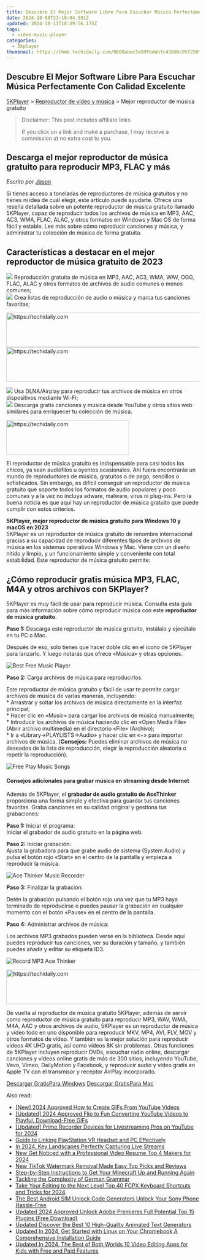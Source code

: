 ```yaml
---
title: Descubre El Mejor Software Libre Para Escuchar Música Perfectamente Con Calidad Excelente
date: 2024-10-08T23:10:04.591Z
updated: 2024-10-11T18:29:56.175Z
tags:
  - video-music-player
categories:
  - 5kplayer
thumbnail: https://thmb.techidaily.com/0608abec5e89fbdabfc438dbc05f250f26c6343ebf5ad117060d9466fac18ee3.jpg
---
```


## Descubre El Mejor Software Libre Para Escuchar Música Perfectamente Con Calidad Excelente

[5KPlayer](https://tools.techidaily.com/5kplayer/products/) \> [Reproductor de vídeo y música](https://tools.techidaily.com/5kplayer/video-music-player/) \> Mejor reproductor de música gratuito

>  Disclaimer: This post includes affiliate links
>
>  If you click on a link and make a purchase, I may receive a commission at no extra cost to you.
>

## Descarga el mejor reproductor de música gratuito para reproducir MP3, FLAC y más

 _Escrito por [Jason](https://www.quora.com/profile/Jason-Copper-1)_

Si tienes acceso a toneladas de reproductores de música gratuitos y no tienes ni idea de cuál elegir, este artículo puede ayudarte. Ofrece una reseña detallada sobre un potente reproductor de música gratuito llamado 5KPlayer, capaz de reproducir todos los archivos de música en MP3, AAC, AC3, WMA, FLAC, ALAC, y otros formatos en Windows y Mac OS de forma fácil y estable. Lee más sobre cómo reproducir canciones y música, y administrar tu colección de música de forma gratuita.

## Características a destacar en el mejor reproductor de música gratuito de 2023

![](https://www.5kplayer.com/video-music-player-es/img/check-mp-0224.png) Reproducción gratuita de música en MP3, AAC, AC3, WMA, WAV, OGG, FLAC, ALAC y otros formatos de archivos de audio comunes o menos comunes;  
![](https://www.5kplayer.com/video-music-player-es/img/check-mp-0224.png) Crea listas de reproducción de audio o música y marca tus canciones favoritas;  

<!-- affiliate ads begin -->
<a href="https://zebaoaffiliateprogram.pxf.io/c/5597632/2137976/21526" target="_top" id="2137976">
  <img src="//a.impactradius-go.com/display-ad/21526-2137976" border="0" alt="https://techidaily.com" width="728" height="90"/>
</a>
<img height="0" width="0" src="https://zebaoaffiliateprogram.pxf.io/i/5597632/2137976/21526" style="position:absolute;visibility:hidden;" border="0" />
<!-- affiliate ads end -->

<!-- affiliate ads begin -->
<a href="https://appsumo.8odi.net/c/5597632/2151868/7443" target="_top" id="2151868">
  <img src="//a.impactradius-go.com/display-ad/7443-2151868" border="0" alt="https://techidaily.com" width="600" height="90"/>
</a>
<img height="0" width="0" src="https://appsumo.8odi.net/i/5597632/2151868/7443" style="position:absolute;visibility:hidden;" border="0" />
<!-- affiliate ads end -->

![](https://www.5kplayer.com/video-music-player-es/img/check-mp-0224.png) Usa DLNA/Airplay para reproducir tus archivos de música en otros dispositivos mediante Wi-Fi;  
![](https://www.5kplayer.com/video-music-player-es/img/check-mp-0224.png) Descarga gratis canciones y música desde YouTube y otros sitios web similares para enriquecer tu colección de música.

<!-- affiliate ads begin -->
<a href="https://wigfever.sjv.io/c/5597632/2014848/22899" target="_top" id="2014848">
  <img src="//a.impactradius-go.com/display-ad/22899-2014848" border="0" alt="https://techidaily.com" width="320" height="90"/>
</a>
<img height="0" width="0" src="https://wigfever.sjv.io/i/5597632/2014848/22899" style="position:absolute;visibility:hidden;" border="0" />
<!-- affiliate ads end -->

El reproductor de música gratuito es indispensable para casi todos los chicos, ya sean audiófilos u oyentes ocasionales. Ahí fuera encontrarás un mundo de reproductores de música, gratuitos o de pago, sencillos o sofisticados. Sin embargo, es difícil conseguir un reproductor de música gratuito que soporte todos los formatos de audio populares y poco comunes y a la vez no incluya adware, malware, virus ni plug-ins. Pero la buena noticia es que aquí hay un reproductor de música gratuito que puede cumplir con estos criterios.

**5KPlayer, mejor reproductor de música gratuito para Windows 10 y macOS en 2023**  
 5KPlayer es un reproductor de música gratuito de renombre internacional gracias a su capacidad de reproducir diferentes tipos de archivos de música en los sistemas operativos Windows y Mac. Viene con un diseño nítido y limpio, y un funcionamiento simple y conveniente con total estabilidad. Este reproductor de música gratuito permite: 

## ¿Cómo reproducir gratis música MP3, FLAC, M4A y otros archivos con 5KPlayer?

5KPlayer es muy fácil de usar para reproducir música. Consulta esta guía para más información sobre cómo reproducir música con este **reproductor de música gratuito**.

**Paso 1:** Descarga este reproductor de música gratuito, instálalo y ejecútalo en tu PC o Mac. 

Después de eso, solo tienes que hacer doble clic en el icono de 5KPlayer para lanzarlo. Y luego notarás que ofrece «Música» y otras opciones.

![Best Free Music Player](https://www.5kplayer.com/video-music-player-es/../video-music-player/img/free-music-player.jpg) 

**Paso 2:** Carga archivos de música para reproducirlos.

Este reproductor de música gratuito y fácil de usar te permite cargar archivos de música de varias maneras, incluyendo:  
 \* Arrastrar y soltar los archivos de música directamente en la interfaz principal;  
 \* Hacer clic en «Music» para cargar los archivos de música manualmente;  
 \* Introducir los archivos de música haciendo clic en «Open Media File» (Abrir archivo multimedia) en el directorio «File» (Archivo);  
 \* Ir a «Library->PLAYLISTS->Audio» y hacer clic en «+» para importar archivos de música. (**Consejos:** Puedes eliminar archivos de música no deseados de la lista de reproducción, elegir la reproducción aleatoria o repetir la reproducción).

![Free Play Music Songs](https://www.5kplayer.com/video-music-player-es/../video-music-player/img/flac-music-player.jpg) 

#### **Consejos adicionales para grabar música en streaming desde Internet**

Además de 5KPlayer, el **grabador de audio gratuito de AceThinker** proporciona una forma simple y efectiva para guardar tus canciones favoritas. Graba canciones en su calidad original y gestiona tus grabaciones:

**Paso 1:** Iniciar el programa:  
 Iniciar el grabador de audio gratuito en la página web.

**Paso 2:** Iniciar grabación:  
 Ajusta la grabadora para que grabe audio de sistema (System Audio) y pulsa el botón rojo «Start» en el centro de la pantalla y empieza a reproducir la música.

![Ace Thinker Music Recorder](https://www.5kplayer.com/video-music-player-es/../video-music-player/img/ace-thinker-record-music.jpg) 

**Paso 3:** Finalizar la grabación:

Detén la grabación pulsando el botón rojo una vez que tu MP3 haya terminado de reproducirse o puedes pausar la grabación en cualquier momento con el botón «Pause» en el centro de la pantalla.

**Paso 4:** Administrar archivos de música: 

Los archivos MP3 grabados pueden verse en la biblioteca. Desde aquí puedes reproducir tus canciones, ver su duración y tamaño, y también puedes añadir y editar su etiqueta ID3.

![Record MP3 Ace Thinker](https://www.5kplayer.com/video-music-player-es/../video-music-player/img/record-mp3-songs-ace-thinker.jpg) 

<!-- affiliate ads begin -->
<a href="https://aligracehair.sjv.io/c/5597632/1918719/19272" target="_top" id="1918719">
  <img src="//a.impactradius-go.com/display-ad/19272-1918719" border="0" alt="https://techidaily.com" width="728" height="90"/>
</a>
<img height="0" width="0" src="https://aligracehair.sjv.io/i/5597632/1918719/19272" style="position:absolute;visibility:hidden;" border="0" />
<!-- affiliate ads end -->

De vuelta al reproductor de música gratuito 5KPlayer, además de servir como reproductor de música gratuito para reproducir MP3, WAV, WMA, M4A, AAC y otros archivos de audio, 5KPlayer es un reproductor de música y vídeo todo en uno disponible para reproducir MKV, MP4, AVI, FLV, MOV y otros formatos de vídeo. Y también es la mejor solución para reproducir vídeos 4K UHD gratis, así como vídeos 8K sin problemas. Otras funciones de 5KPlayer incluyen reproducir DVDs, escuchar radio online, descargar canciones y vídeos online gratis de más de 300 sitios, incluyendo YouTube, Vevo, Vimeo, DailyMotion y Facebook, y reproducir audio y vídeo gratis en Apple TV con el transmisor y receptor AirPlay incorporado.

[Descargar GratisPara Windows](https://tools.techidaily.com/5kplayer/products/) [Descargar GratisPara Mac](https://tools.techidaily.com/5kplayer/products/)

<ins class="adsbygoogle"
     style="display:block"
     data-ad-format="autorelaxed"
     data-ad-client="ca-pub-7571918770474297"
     data-ad-slot="1223367746"></ins>

<ins class="adsbygoogle"
     style="display:block"
     data-ad-client="ca-pub-7571918770474297"
     data-ad-slot="8358498916"
     data-ad-format="auto"
     data-full-width-responsive="true"></ins>

<span class="atpl-alsoreadstyle">Also read:</span>
<div><ul>
<li><a href="https://eaxpv-info.techidaily.com/new-2024-approved-how-to-create-gifs-from-youtube-videos/"><u>[New] 2024 Approved How to Create GIFs From YouTube Videos</u></a></li>
<li><a href="https://youtube-tips.techidaily.com/ed-2024-approved-flip-to-fun-converting-youtube-videos-to-playful-download-free-gifs/"><u>[Updated] 2024 Approved Flip to Fun Converting YouTube Videos to Playful, Download-Free GIFs</u></a></li>
<li><a href="https://youtube-blog.techidaily.com/ed-prime-recorder-devices-for-livestreaming-pros-on-youtube-for-2024/"><u>[Updated] Prime Recorder Devices for Livestreaming Pros on YouTube for 2024</u></a></li>
<li><a href="https://tech-renaissance.techidaily.com/guide-to-linking-playstation-vr-headset-and-pc-effectively/"><u>Guide to Linking PlayStation VR Headset and PC Effectively</u></a></li>
<li><a href="https://extra-approaches.techidaily.com/in-2024-key-landscapes-perfectly-capturing-live-streams/"><u>In 2024, Key Landscapes Perfectly Capturing Live Streams</u></a></li>
<li><a href="https://video-ai-editor.techidaily.com/new-get-noticed-with-a-professional-video-resume-top-4-makers-for-2024/"><u>New Get Noticed with a Professional Video Resume Top 4 Makers for 2024</u></a></li>
<li><a href="https://video-ai-editor.techidaily.com/new-tiktok-watermark-removal-made-easy-top-picks-and-reviews/"><u>New TikTok Watermark Removal Made Easy Top Picks and Reviews</u></a></li>
<li><a href="https://program-issues.techidaily.com/step-by-step-instructions-to-get-your-minecraft-up-and-running-again/"><u>Step-by-Step Instructions to Get Your Minecraft Up and Running Again</u></a></li>
<li><a href="https://mondly-stories.techidaily.com/tackling-the-complexity-of-german-grammar/"><u>Tackling the Complexity of German Grammar</u></a></li>
<li><a href="https://video-ai-editor.techidaily.com/take-your-editing-to-the-next-level-top-40-fcpx-keyboard-shortcuts-and-tricks-for-2024/"><u>Take Your Editing to the Next Level Top 40 FCPX Keyboard Shortcuts and Tricks for 2024</u></a></li>
<li><a href="https://sim-unlock.techidaily.com/the-best-android-sim-unlock-code-generators-unlock-your-sony-phone-hassle-free-by-drfone-android/"><u>The Best Android SIM Unlock Code Generators Unlock Your Sony Phone Hassle-Free</u></a></li>
<li><a href="https://video-ai-editor.techidaily.com/updated-2024-approved-unlock-adobe-premieres-full-potential-top-15-plugins-free-download/"><u>Updated 2024 Approved Unlock Adobe Premieres Full Potential Top 15 Plugins (Free Download)</u></a></li>
<li><a href="https://video-ai-editor.techidaily.com/updated-discover-the-best-10-high-quality-animated-text-generators/"><u>Updated Discover the Best 10 High-Quality Animated Text Generators</u></a></li>
<li><a href="https://video-ai-editor.techidaily.com/updated-in-2024-get-started-with-linux-on-your-chromebook-a-comprehensive-installation-guide/"><u>Updated In 2024, Get Started with Linux on Your Chromebook A Comprehensive Installation Guide</u></a></li>
<li><a href="https://video-ai-editor.techidaily.com/updated-in-2024-the-best-of-both-worlds-10-video-editing-apps-for-kids-with-free-and-paid-features/"><u>Updated In 2024, The Best of Both Worlds 10 Video Editing Apps for Kids with Free and Paid Features</u></a></li>
</ul></div>

